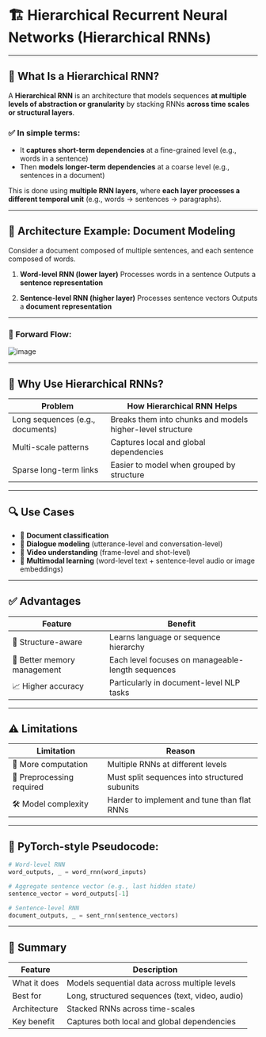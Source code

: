 # 🏗️ **Hierarchical Recurrent Neural Networks (Hierarchical RNNs)**

---

## 📘 **What Is a Hierarchical RNN?**

A **Hierarchical RNN** is an architecture that models sequences **at multiple levels of abstraction or granularity** by stacking RNNs **across time scales or structural layers**.

### ✅ In simple terms:

* It **captures short-term dependencies** at a fine-grained level (e.g., words in a sentence)
* Then **models longer-term dependencies** at a coarse level (e.g., sentences in a document)

This is done using **multiple RNN layers**, where **each layer processes a different temporal unit** (e.g., words → sentences → paragraphs).

---

## 🧱 **Architecture Example: Document Modeling**

Consider a document composed of multiple sentences, and each sentence composed of words.

1. **Word-level RNN (lower layer)**
   Processes words in a sentence
   Outputs a **sentence representation**

2. **Sentence-level RNN (higher layer)**
   Processes sentence vectors
   Outputs a **document representation**

---

### 🔄 Forward Flow:

![image](https://github.com/user-attachments/assets/a0398e97-8da5-4e06-92e5-87991b7bcecb)

---

## 🧠 **Why Use Hierarchical RNNs?**

| Problem                          | How Hierarchical RNN Helps                                |
| -------------------------------- | --------------------------------------------------------- |
| Long sequences (e.g., documents) | Breaks them into chunks and models higher-level structure |
| Multi-scale patterns             | Captures local and global dependencies                    |
| Sparse long-term links           | Easier to model when grouped by structure                 |

---

## 🔍 **Use Cases**

* 📝 **Document classification**
* 🤖 **Dialogue modeling** (utterance-level and conversation-level)
* 🎥 **Video understanding** (frame-level and shot-level)
* 🧠 **Multimodal learning** (word-level text + sentence-level audio or image embeddings)

---

## ✅ **Advantages**

| Feature                     | Benefit                                           |
| --------------------------- | ------------------------------------------------- |
| 🧱 Structure-aware          | Learns language or sequence hierarchy             |
| 🧠 Better memory management | Each level focuses on manageable-length sequences |
| 📈 Higher accuracy          | Particularly in document-level NLP tasks          |

---

## ⚠️ **Limitations**

| Limitation                | Reason                                        |
| ------------------------- | --------------------------------------------- |
| 🧮 More computation       | Multiple RNNs at different levels             |
| 🧾 Preprocessing required | Must split sequences into structured subunits |
| 🛠️ Model complexity      | Harder to implement and tune than flat RNNs   |

---

## 🔧 PyTorch-style Pseudocode:

```python
# Word-level RNN
word_outputs, _ = word_rnn(word_inputs)

# Aggregate sentence vector (e.g., last hidden state)
sentence_vector = word_outputs[-1]

# Sentence-level RNN
document_outputs, _ = sent_rnn(sentence_vectors)
```

---

## 🧾 Summary

| Feature      | Description                                     |
| ------------ | ----------------------------------------------- |
| What it does | Models sequential data across multiple levels   |
| Best for     | Long, structured sequences (text, video, audio) |
| Architecture | Stacked RNNs across time-scales                 |
| Key benefit  | Captures both local and global dependencies     |
